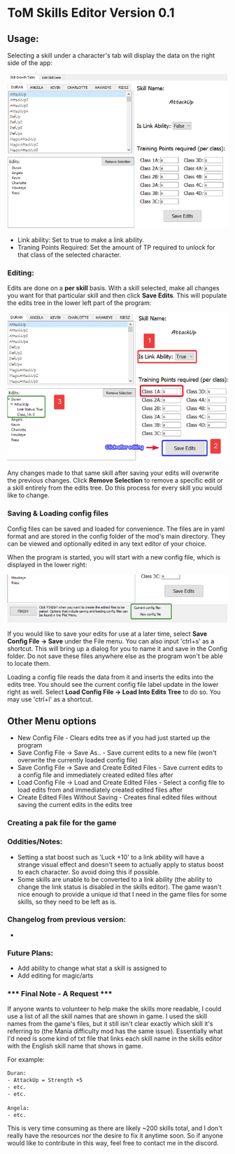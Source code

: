 # ToM Skills Editor Version 0.1

## Usage:
Selecting a skill under a character's tab will display the data on the right side of the
app:

![Update data on selection of skill](https://github.com/pyroll/ToM-Skills-Editor/blob/master/img/img_for_readme/data_on_selection.png)

* Link ability: Set to true to make a link ability.
* Traning Points Required: Set the amount of TP required to unlock for that class of the selected character.

### Editing:
Edits are done on a **per skill** basis. With a skill selected, make all changes you want for that particular skill and then click **Save Edits**.
This will populate the edits tree in the lower left part of the program:

![Adding edits to the edits tree](https://github.com/pyroll/ToM-Skills-Editor/blob/master/img/img_for_readme/add_edit_to_tree.png)

Any changes made to that same skill after saving your edits will overwrite the previous changes. Click **Remove Selection** to remove a
specific edit or a skill entirely from the edits tree. Do this process for every skill you would like to change.

### Saving & Loading config files
Config files can be saved and loaded for convenience. The files are in yaml format and are stored in the config folder of the mod's main directory.
They can be viewed and optionally edited in any text editor of your choice.

When the program is started, you will start with a new config file, which is displayed in the lower right:

![display current config](https://github.com/pyroll/ToM-Skills-Editor/blob/master/img/img_for_readme/display_current_config.png)

If you would like to save your edits for use at a later time, select **Save Config File -> Save** under the File menu. You can also input 'ctrl+s'
as a shortcut. This will bring up a dialog for you to name it and save in the Config folder. Do not save these files anywhere else as the program
won't be able to locate them.

Loading a config file reads the data from it and inserts the edits into the edits tree. You should see the current config file label update in the
lower right as well. Select **Load Config File -> Load Into Edits Tree** to do so. You may use 'ctrl+l' as a shortcut.

## Other Menu options
* New Config File - Clears edits tree as if you had just started up the program
* Save Config File -> Save As.. - Save current edits to a new file (won't overwrite the currently loaded config file)
* Save Config File -> Save and Create Edited Files - Save current edits to a config file and immediately created edited files after
* Load Config File -> Load and Create Edited Files - Select a config file to load edits from and immediately created edited files after
* Create Edited Files Without Saving - Creates final edited files without saving the current edits in the edits tree

### Creating a pak file for the game


### Oddities/Notes:
- Setting a stat boost such as 'Luck +10' to a link ability will have a strange
    visual effect and doesn't seem to actually apply to status boost to each character.
    So avoid doing this if possible.
- Some skills are unable to be converted to a link ability (the ability to change
    the link status is disabled in the skills editor). The game wasn't nice enough
    to provide a unique id that I need in the game files for some skills, so they
    need to be left as is.

### Changelog from previous version:
- 

### Future Plans:
- Add ability to change what stat a skill is assigned to
- Add editing for magic/arts

### *** Final Note - A Request ***
If anyone wants to volunteer to help make the skills more readable, I could use a list of
all the skill names that are shown in game. I used the skill names from the game's files, but
it still isn't clear exactly which skill it's referring to (the Mania difficulty mod has
the same issue). Essentially what I'd need is some kind of txt file that links each skill
name in the skills editor with the English skill name that shows in game.

For example:

    Duran:
    - AttackUp = Strength +5
    - etc.
    - etc.

    Angela:
    - etc.

This is very time consuming as there are likely ~200 skills total, and I don't really have
the resources nor the desire to fix it anytime soon. So if anyone would like to contribute
in this way, feel free to contact me in the discord.
